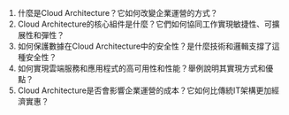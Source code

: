 1. 什麼是Cloud Architecture？它如何改變企業運營的方式？
2. Cloud Architecture的核心組件是什麼？它們如何協同工作實現敏捷性、可擴展性和彈性？
3. 如何保護數據在Cloud Architecture中的安全性？是什麼技術和邏輯支撐了這種安全性？
4. 如何實現雲端服務和應用程式的高可用性和性能？舉例說明其實現方式和優點？
5. Cloud Architecture是否會影響企業運營的成本？它如何比傳統IT架構更加經濟實惠？
